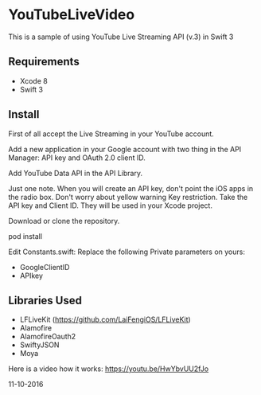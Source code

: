 # YouTubeLiveVideo

This is a sample of using YouTube Live Streaming API (v.3) in Swift 3 

## Requirements

- Xcode 8
- Swift 3

## Install

First of all accept the Live Streaming in your YouTube account.

Add a new application in your Google account with two thing in the API Manager: API key and OAuth 2.0 client ID.

Add YouTube Data API in the API Library.  

Just one note. When you will create an API key, don't point the iOS apps in the radio box. Don't worry about yellow warning Key restriction. Take the API key and Client ID. They will be used in your Xcode project.

Download or clone the repository.

pod install

Edit Constants.swift:
Replace the following Private parameters on yours:
- GoogleClientID
- APIkey

## Libraries Used

- LFLiveKit (https://github.com/LaiFengiOS/LFLiveKit)
- Alamofire
- AlamofireOauth2
- SwiftyJSON
- Moya

Here is a video how it works: https://youtu.be/HwYbvUU2fJo

11-10-2016

